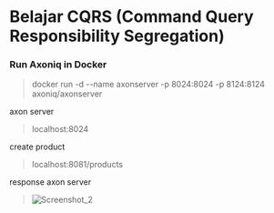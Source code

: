 # Belajar CQRS (Command Query Responsibility Segregation)
### Run Axoniq in Docker
> docker run -d --name axonserver -p 8024:8024 -p 8124:8124 axoniq/axonserver

axon server
> localhost:8024

create product 
> localhost:8081/products

response axon server
> ![Screenshot_2](https://user-images.githubusercontent.com/100056824/228889744-a3b786a2-224f-419e-b3a4-4ef720865087.jpg)
